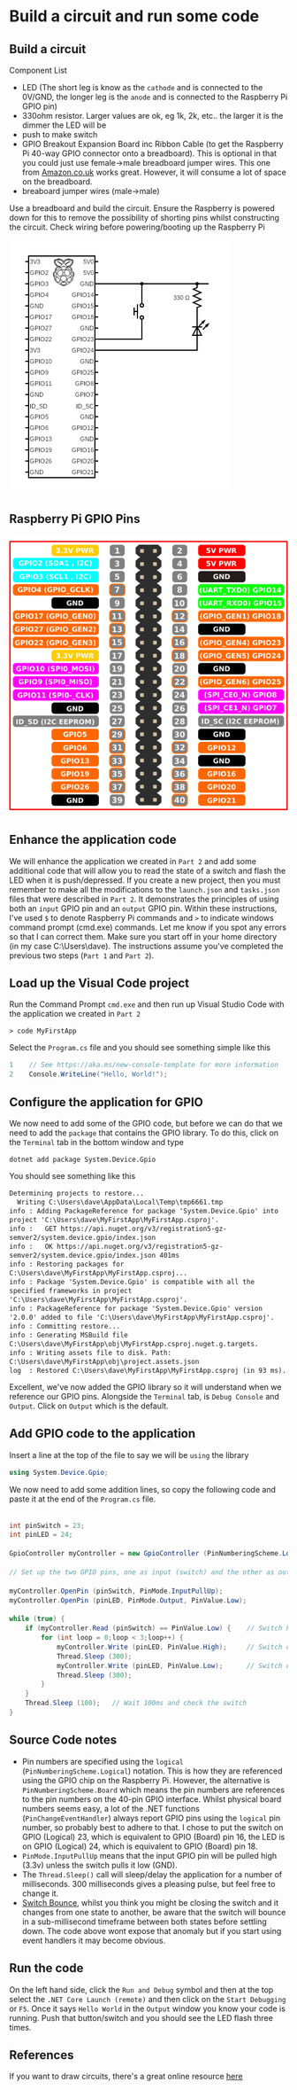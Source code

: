 # Build a circuit and run some code
## Build a circuit
Component List
- LED (The short leg is know as the `cathode` and is connected to the 0V/GND, the longer leg is the `anode` and is connected to the Raspberry Pi GPIO pin)
- 330ohm resistor. Larger values are ok, eg 1k, 2k, etc.. the larger it is the dimmer the LED will be
- push to make switch
- GPIO Breakout Expansion Board inc Ribbon Cable (to get the Raspberry Pi 40-way GPIO connector onto a breadboard). This is optional in that you could just use female->male breadboard jumper wires. This one from [Amazon.co.uk](https://www.amazon.co.uk/dp/B07KB3JF68) works great. However, it will consume a lot of space on the breadboard.
- breaboard jumper wires (male->male)

Use a breadboard and build the circuit. Ensure the Raspberry is powered down for this to remove the possibility of shorting pins whilst constructing the circuit. Check wiring before powering/booting up the Raspberry Pi

![Circuit Diagram](circuit.png)
## Raspberry Pi GPIO Pins
![Raspberry Pin Pinout](gpiopinsv3.png)
## Enhance the application code
We will enhance the application we created in `Part 2` and add some additional code that will allow you to read the state of a switch and flash the LED when it is push/depressed. If you create a new project, then you must remember to make all the modifications to the `launch.json` and `tasks.json` files that were described in `Part 2`. It demonstrates the principles of using both an `input` GPIO pin and an `output` GPIO pin. Within these instructions, I've used `$` to denote Raspberry Pi commands and `>` to indicate windows command prompt (cmd.exe) commands. 
Let me know if you spot any errors so that I can correct them. Make sure you start off in your home directory (in my case C:\Users\dave).
The instructions assume you've completed the previous two steps (`Part 1` and `Part 2`).
## Load up the Visual Code project
Run the Command Prompt `cmd.exe` and then run up Visual Studio Code with the application we created in `Part 2`
```
> code MyFirstApp
```
Select the `Program.cs` file and you should see something simple like this
```C#
1    // See https://aka.ms/new-console-template for more information
2    Console.WriteLine("Hello, World!");
```
## Configure the application for GPIO
We now need to add some of the GPIO code, but before we can do that we need to add the `package` that contains the GPIO library. To do this, click on the `Terminal` tab in the bottom window and type
```
dotnet add package System.Device.Gpio
```
You should see something like this
```
Determining projects to restore...
  Writing C:\Users\dave\AppData\Local\Temp\tmp6661.tmp
info : Adding PackageReference for package 'System.Device.Gpio' into project 'C:\Users\dave\MyFirstApp\MyFirstApp.csproj'.
info :   GET https://api.nuget.org/v3/registration5-gz-semver2/system.device.gpio/index.json
info :   OK https://api.nuget.org/v3/registration5-gz-semver2/system.device.gpio/index.json 401ms
info : Restoring packages for C:\Users\dave\MyFirstApp\MyFirstApp.csproj...
info : Package 'System.Device.Gpio' is compatible with all the specified frameworks in project 'C:\Users\dave\MyFirstApp\MyFirstApp.csproj'.
info : PackageReference for package 'System.Device.Gpio' version '2.0.0' added to file 'C:\Users\dave\MyFirstApp\MyFirstApp.csproj'.
info : Committing restore...
info : Generating MSBuild file C:\Users\dave\MyFirstApp\obj\MyFirstApp.csproj.nuget.g.targets.
info : Writing assets file to disk. Path: C:\Users\dave\MyFirstApp\obj\project.assets.json
log  : Restored C:\Users\dave\MyFirstApp\MyFirstApp.csproj (in 93 ms).
```
Excellent, we've now added the GPIO library so it will understand when we reference our GPIO pins. Alongside the `Terminal` tab, is `Debug Console` and `Output`. Click on `Output` which is the default. 
## Add GPIO code to the application
Insert a line at the top of the file to say we will be `using` the library
```C#
using System.Device.Gpio;

```
We now need to add some addition lines, so copy the following code and paste it at the end of the `Program.cs` file.
```C#

int pinSwitch = 23;
int pinLED = 24;

GpioController myController = new GpioController (PinNumberingScheme.Logical);

// Set up the two GPIO pins, one as input (switch) and the other as output (LED)

myController.OpenPin (pinSwitch, PinMode.InputPullUp);
myController.OpenPin (pinLED, PinMode.Output, PinValue.Low);

while (true) {
    if (myController.Read (pinSwitch) == PinValue.Low) {    // Switch has been pushed
        for (int loop = 0;loop < 3;loop++) {
            myController.Write (pinLED, PinValue.High);     // Switch on LED
            Thread.Sleep (300);
            myController.Write (pinLED, PinValue.Low);      // Switch off LED
            Thread.Sleep (300);
        }
    }
    Thread.Sleep (100);   // Wait 100ms and check the switch
}
```
## Source Code notes
- Pin numbers are specified using the `logical` (`PinNumberingScheme.Logical`) notation. This is how they are referenced using the GPIO chip on the Raspberry Pi. However, the alternative is `PinNumberingScheme.Board` which means the pin numbers are references to the pin numbers on the 40-pin GPIO interface. Whilst physical board numbers seems easy, a lot of the .NET functions (`PinChangeEventHandler`) always report GPIO pins using the `logical` pin number, so probably best to adhere to that. I chose to put the switch on GPIO (Logical) 23, which is equivalent to GPIO (Board) pin 16, the LED is on GPIO (Logical) 24, which is equivalent to GPIO (Board) pin 18.
- `PinMode.InputPullUp` means that the input GPIO pin will be pulled high (3.3v) unless the switch pulls it low (GND).
- The `Thread.Sleep()` call will sleep/delay the application for a number of milliseconds. 300 milliseconds gives a pleasing pulse, but feel free to change it.
- [Switch Bounce](https://www.allaboutcircuits.com/technical-articles/switch-bounce-how-to-deal-with-it/), whilst you think you might be closing the switch and it changes from one state to another, be aware that the switch will bounce in a sub-millisecond timeframe between both states before settling down. The code above wont expose that anomaly but if you start using event handlers it may become obvious. 
## Run the code
On the left hand side, click the `Run and Debug` symbol and then at the top select the `.NET Core Launch (remote)` and then click on the `Start Debugging` or `F5`. Once it says `Hello World` in the `Output` window you know your code is running. Push that button/switch and you should see the LED flash three times.
## References
If you want to draw circuits, there's a great online resource [here](https://www.circuit-diagram.org/)
